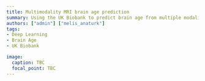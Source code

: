 ```yaml
---
title: Multimodality MRI brain age prediction
summary: Using the UK Biobank to predict brain age from multiple modalities of MRI data, including structural, diffusion and functional scans.
authors: ["admin"] ["melis_anaturk"]
tags:
- Deep Learning
- Brain Age
- UK Biobank

image:
  caption: TBC
  focal_point: TBC
---
```

